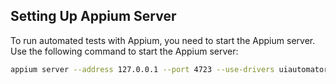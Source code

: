 ## Setting Up Appium Server
To run automated tests with Appium, you need to start the Appium server. Use the following command to start the Appium server:
 ```bash
appium server --address 127.0.0.1 --port 4723 --use-drivers uiautomator2 --use-plugins=gestures
